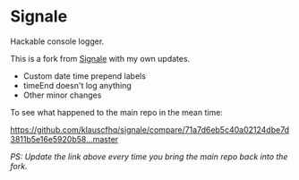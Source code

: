 # Signale

Hackable console logger.

This is a fork from [Signale](https://github.com/klauscfhq/signale) with my own updates.

- Custom date time prepend labels
- timeEnd doesn't log anything
- Other minor changes

To see what happened to the main repo in the mean time:

https://github.com/klauscfhq/signale/compare/71a7d6eb5c40a02124dbe7d3811b5e16e5920b58...master

*PS: Update the link above every time you bring the main repo back into the fork.*
